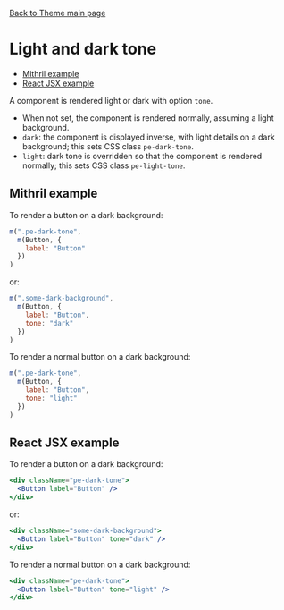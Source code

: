 [Back to Theme main page](../theming.md)

# Light and dark tone

<!-- MarkdownTOC autolink="true" autoanchor="true" bracket="round" levels="1,2,3" -->

- [Mithril example](#mithril-example)
- [React JSX example](#react-jsx-example)

<!-- /MarkdownTOC -->

A component is rendered light or dark with option `tone`.

* When not set, the component is rendered normally, assuming a light background.
* `dark`: the component is displayed inverse, with light details on a dark background; this sets CSS class `pe-dark-tone`.
* `light`: dark tone is overridden so that the component is rendered normally; this sets CSS class `pe-light-tone`.


<a id="mithril-example"></a>
## Mithril example

To render a button on a dark background:

~~~javascript
m(".pe-dark-tone",
  m(Button, {
    label: "Button"
  })
)
~~~

or:

~~~javascript
m(".some-dark-background",
  m(Button, {
    label: "Button",
    tone: "dark"
  })
)
~~~

To render a normal button on a dark background:

~~~javascript
m(".pe-dark-tone",
  m(Button, {
    label: "Button",
    tone: "light"
  })
)
~~~


<a id="react-jsx-example"></a>
## React JSX example

To render a button on a dark background:

~~~jsx
<div className="pe-dark-tone">
  <Button label="Button" />
</div>
~~~

or:

~~~jsx
<div className="some-dark-background">
  <Button label="Button" tone="dark" />
</div>
~~~

To render a normal button on a dark background:

~~~jsx
<div className="pe-dark-tone">
  <Button label="Button" tone="light" />
</div>
~~~





